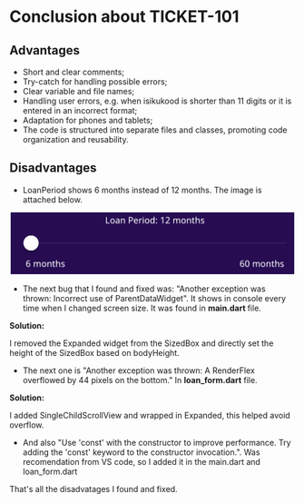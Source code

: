 # Conclusion about TICKET-101
## Advantages
* Short and clear comments;
* Try-catch for handling possible errors;
* Clear variable and file names;
* Handling user errors, e.g. when isikukood is shorter than 11 digits or it is entered in an incorrect format;
* Adaptation for phones and tablets;
* The code is structured into separate files and classes, promoting code organization and reusability.

## Disadvantages
* LoanPeriod shows 6 months instead of 12 months. The image is attached below.
<p align="center">
<img src="https://github.com/PollySummer/TICKET-101/blob/master/images/img_6_months.png" alt="6 moths bug" width="500"/>
</p>

* The next bug that I found and fixed was: "Another exception was thrown: Incorrect use of ParentDataWidget". It shows in console every time when I changed screen size.
It was found in <b> main.dart </b> file. 

<b>Solution:</b>

I removed the Expanded widget from the SizedBox and directly set the height of the SizedBox based on bodyHeight.

* The next one is "Another exception was thrown: A RenderFlex overflowed by 44 pixels on the bottom." In <b>loan_form.dart</b> file.
  
<b>Solution:</b>

I added SingleChildScrollView and wrapped in Expanded, this helped avoid overflow.

* And also "Use 'const' with the constructor to improve performance. Try adding the 'const' keyword to the constructor invocation.". Was recomendation from VS code, so I added it in the main.dart and loan_form.dart

That's all the disadvatages I found and fixed.